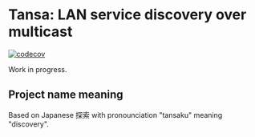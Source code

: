 # Tansa: LAN service discovery over multicast

[![codecov](https://codecov.io/github/seamlik/tansa/graph/badge.svg?token=AH6YGZOMJM)](https://codecov.io/github/seamlik/tansa)

Work in progress.

## Project name meaning

Based on Japanese 探索 with pronounciation "tansaku" meaning "discovery".
